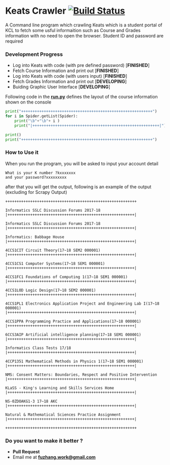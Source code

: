 # Keats Crawler [![Build Status](https://travis-ci.org/{ORG-or-USERNAME}/{REPO-NAME}.png?branch=master)](https://travis-ci.org/FortyIX/Keats-crawler)

A Command line program which crawling Keats which is a student portal of KCL to fetch some usful informaition
such as Course and Grades information with no need to open the browser. Student ID and password are required



### Development Progress

* Log into Keats with code (with pre defined password) [**FINISHED**]
* Fetch Course Information and print out [**FINISHED**]
* Log into Keats with code (with users input) [**FINISHED**]
* Fetch Grades Information and print out [**DEVELOPING**]
* Buiding Graphic User Interface [**DEVELOPING**]

Following code in the **[run.py](https://github.com/FortyIX/Keats-crawler/blob/master/run.py)** defines the layout of the course information shown on the console

```python
print("++++++++++++++++++++++++++++++++++++++++++++++++++++++++++")
for i in Spider.getList(Spider):
    print("\b"+"\b"+ i )
    print("|++++++++++++++++++++++++++++++++++++++++++++++++++++++++|")

print()
print("++++++++++++++++++++++++++++++++++++++++++++++++++++++++++")
```

### How to Use it 

When you run the program, you will be asked to input your account detail 
```
What is your K number ?kxxxxxxx
and your password?xxxxxxxxx

```


after that you will get the output, following is an example of the output (excluding for Scrapy Output)

```
++++++++++++++++++++++++++++++++++++++++++++++++++++++++++

Informatics SSLC Discussion Forums 2017-18
|++++++++++++++++++++++++++++++++++++++++++++++++++++++++|

Informatics SSLC Discussion Forums 2017-18
|++++++++++++++++++++++++++++++++++++++++++++++++++++++++|

Informatics: Babbage House
|++++++++++++++++++++++++++++++++++++++++++++++++++++++++|

4CCS1CIT Circuit Theory(17~18 SEM2 000001)
|++++++++++++++++++++++++++++++++++++++++++++++++++++++++|

4CCS1CS1 Computer Systems(17~18 SEM1 000001)
|++++++++++++++++++++++++++++++++++++++++++++++++++++++++|

4CCS1FC1 Foundations of Computing 1(17~18 SEM1 000001)
|++++++++++++++++++++++++++++++++++++++++++++++++++++++++|

4CCS1LOD Logic Design(17~18 SEM2 000001)
|++++++++++++++++++++++++++++++++++++++++++++++++++++++++|

4CCS1PL1 Electronics Application Project and Engineering Lab I(17~18 000001)
|++++++++++++++++++++++++++++++++++++++++++++++++++++++++|

4CCS1PPA Programming Practice and Applications(17~18 000001)
|++++++++++++++++++++++++++++++++++++++++++++++++++++++++|

6CCS3AIP Artificial intelligence planning(17~18 SEM1 000001)
|++++++++++++++++++++++++++++++++++++++++++++++++++++++++|

Informatics Class Tests 17/18
|++++++++++++++++++++++++++++++++++++++++++++++++++++++++|

4CCP1351 Mathematical Methods in Physics 1(17~18 SEM1 000001)
|++++++++++++++++++++++++++++++++++++++++++++++++++++++++|

NMS: Consent Matters: Boundaries, Respect and Positive Intervention
|++++++++++++++++++++++++++++++++++++++++++++++++++++++++|

KLaSS - King's Learning and Skills Services Home
|++++++++++++++++++++++++++++++++++++++++++++++++++++++++|

NS-0ZDOAKG1-3 17~18 AKC
|++++++++++++++++++++++++++++++++++++++++++++++++++++++++|

Natural & Mathematical Sciences Practice Assignment
|++++++++++++++++++++++++++++++++++++++++++++++++++++++++|

++++++++++++++++++++++++++++++++++++++++++++++++++++++++++
```







### Do you want to make it better ? 

* **Pull Request**
* Email me at **fuzhang.work@gmail.com**

